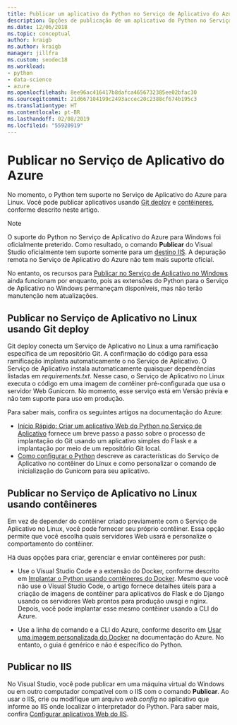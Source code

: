 ```yaml
---
title: Publicar um aplicativo do Python no Serviço de Aplicativo do Azure
description: Opções de publicação de um aplicativo do Python no Serviço de Aplicativo do Azure, incluindo implantação do Git, contêineres para Linux e implantação no IIS.
ms.date: 12/06/2018
ms.topic: conceptual
author: kraigb
ms.author: kraigb
manager: jillfra
ms.custom: seodec18
ms.workload:
- python
- data-science
- azure
ms.openlocfilehash: 8ee96ac416417b8dafca4656732385ee02bfac30
ms.sourcegitcommit: 21d667104199c2493accec20c2388cf674b195c3
ms.translationtype: HT
ms.contentlocale: pt-BR
ms.lasthandoff: 02/08/2019
ms.locfileid: "55920919"
---
```

# <a name="publish-to-azure-app-service"></a>Publicar no Serviço de Aplicativo do Azure

No momento, o Python tem suporte no Serviço de Aplicativo do Azure para Linux. Você pode publicar aplicativos usando [Git deploy](#publish-to-app-service-on-linux-using-git-deploy) e [contêineres](#publish-to-app-service-on-linux-using-containers), conforme descrito neste artigo.

> [!Note]
> O suporte do Python no Serviço de Aplicativo do Azure para Windows foi oficialmente preterido. Como resultado, o comando **Publicar** do Visual Studio oficialmente tem suporte somente para um [destino IIS](#publish-to-iis). A depuração remota no Serviço de Aplicativo do Azure não tem mais suporte oficial.
>
> No entanto, os recursos para [Publicar no Serviço de Aplicativo no Windows](publish-to-app-service-windows.md) ainda funcionam por enquanto, pois as extensões do Python para o Serviço de Aplicativo no Windows permaneçam disponíveis, mas não terão manutenção nem atualizações.

## <a name="publish-to-app-service-on-linux-using-git-deploy"></a>Publicar no Serviço de Aplicativo no Linux usando Git deploy

Git deploy conecta um Serviço de Aplicativo no Linux a uma ramificação específica de um repositório Git. A confirmação do código para essa ramificação implanta automaticamente o no Serviço de Aplicativo. O Serviço de Aplicativo instala automaticamente quaisquer dependências listadas em *requirements.txt*. Nesse caso, o Serviço de Aplicativo no Linux executa o código em uma imagem de contêiner pré-configurada que usa o servidor Web Gunicorn. No momento, esse serviço está em Versão prévia e não tem suporte para uso em produção.

Para saber mais, confira os seguintes artigos na documentação do Azure:

- [Início Rápido: Criar um aplicativo Web do Python no Serviço de Aplicativo](/azure/app-service/containers/quickstart-python?toc=%2Fpython%2Fazure%2FTOC.json) fornece um breve passo a passo sobre o processo de implantação do Git usando um aplicativo simples do Flask e a implantação por meio de um repositório Git local.
- [Como configurar o Python](/azure/app-service/containers/how-to-configure-python) descreve as características do Serviço de Aplicativo no contêiner do Linux e como personalizar o comando de inicialização do Gunicorn para seu aplicativo.

## <a name="publish-to-app-service-on-linux-using-containers"></a>Publicar no Serviço de Aplicativo no Linux usando contêineres

Em vez de depender do contêiner criado previamente com o Serviço de Aplicativo no Linux, você pode fornecer seu próprio contêiner. Essa opção permite que você escolha quais servidores Web usará e personalize o comportamento do contêiner.

Há duas opções para criar, gerenciar e enviar contêineres por push:

- Use o Visual Studio Code e a extensão do Docker, conforme descrito em [Implantar o Python usando contêineres do Docker](https://code.visualstudio.com/docs/python/tutorial-deploy-containers). Mesmo que você não use o Visual Studio Code, o artigo fornece detalhes úteis para a criação de imagens de contêiner para aplicativos do Flask e do Django usando os servidores Web prontos para produção uwsgi e nginx. Depois, você pode implantar esse mesmo contêiner usando a CLI do Azure.

- Use a linha de comando e a CLI do Azure, conforme descrito em [Usar uma imagem personalizada do Docker](/azure/app-service/containers/tutorial-custom-docker-image) na documentação do Azure. No entanto, o guia é genérico e não é específico do Python.

## <a name="publish-to-iis"></a>Publicar no IIS

No Visual Studio, você pode publicar em uma máquina virtual do Windows ou em outro computador compatível com o IIS com o comando **Publicar**. Ao usar o IIS, crie ou modifique um arquivo *web.config* no aplicativo que informe ao IIS onde localizar o interpretador do Python. Para saber mais, confira [Configurar aplicativos Web do IIS](configure-web-apps-for-iis-windows.md).
